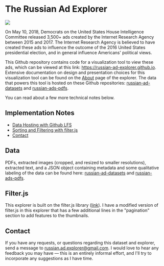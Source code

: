 # The Russian Ad Explorer

<img src="https://media.githubusercontent.com/media/russian-ad-explorer/russian-ad-datasets/master/images/2016-01/P10003209.-000.png">

On May 10, 2018, Democrats on the United States House Intelligence Committee released 3,500+ ads created by the Internet Research Agency between 2015 and 2017. The Internet Research Agency is believed to have created these ads to influence the outcome of the 2016 United States presidential election, and in general influence Americans' political views.

This Github repository contains code for a visualization tool to view these ads, which can be viewed at this link: <a href="https://russian-ad-explorer.github.io">https://russian-ad-explorer.github.io</a>. Extensive documentation on design and presentation choices for this visualization tool can be found on the <a href="https://russian-ad-explorer.github.io/about">About</a> page of the explorer. The data that powers this tool is hosted on these Github repositories: <a href="https://github.com/russian-ad-explorer/russian-ad-datasets">russian-ad-datasets</a> and <a href="https://github.com/russian-ad-explorer/russian-ad-pdfs">russian-ads-pdfs</a>.

You can read about a few more technical notes below.

## Implementation Notes
- [Data Hosting with Github LFS](#data)
- [Sorting and Filtering with filter.js](#filter.js) 
- [Contact](#contact)

## Data

PDFs, extracted images (cropped, and resized to smaller resolutions), extracted text, and a JSON object containing metadata and some qualitative labeling of the data can be found here: <a href="https://github.com/russian-ad-explorer/russian-ad-datasets">russian-ad-datasets</a> and <a href="https://github.com/russian-ad-explorer/russian-ad-pdfs">russian-ads-pdfs</a>.

## Filter.js

This explorer is built on the filter.js library (<a href="https://github.com/jiren/filter.js">link</a>). I have a modified version of filter.js in this explorer that has a few additional lines in the "pagination" section to add features to the thumbnails.

## Contact

If you have any requests, or questions regarding this dataset and explorer, send a message to russian.ad.explorer@gmail.com. I would love to hear any feedback you may have — this is an entirely informal effort, and I'll try to incorporate any suggestions as I have time.
